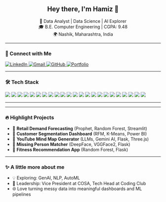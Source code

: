 <h2 align="center">Hey there, I'm Hamiz 👋</h2>

<p align="center">
  🚀 Data Analyst | Data Science | AI Explorer <br>
  🎓 B.E. Computer Engineering | CGPA: 9.48<br>
  🌍 Nashik, Maharashtra, India
</p>

---

### 🔗 Connect with Me
<p align="left">
  <a href="https://linkedin.com/in/hamiz-khan-2b5866215" target="_blank">
    <img alt="LinkedIn" src="https://img.shields.io/badge/LinkedIn-blue?style=for-the-badge&logo=linkedin">
  </a>
  <a href="mailto:hamiz.afkhan@gmail.com" target="_blank">
    <img alt="Gmail" src="https://img.shields.io/badge/Gmail-red?style=for-the-badge&logo=gmail&logoColor=white">
  </a>
  <a href="https://github.com/Hamizkhan08" target="_blank">
    <img alt="GitHub" src="https://img.shields.io/badge/GitHub-181717?style=for-the-badge&logo=github">
  </a>
  <a href="https://your-portfolio-link.com" target="_blank">
    <img alt="Portfolio" src="https://img.shields.io/badge/Portfolio-121212?style=for-the-badge&logo=vercel">
  </a>
</p>

---

### 🛠️ Tech Stack
<p align="left">
  <!-- Languages -->
  <img src="https://img.shields.io/badge/Python-3776AB?style=flat-square&logo=python&logoColor=white"/>
  <img src="https://img.shields.io/badge/C-00599C?style=flat-square&logo=c&logoColor=white"/>
  <img src="https://img.shields.io/badge/C++-00599C?style=flat-square&logo=c%2B%2B&logoColor=white"/>
  <img src="https://img.shields.io/badge/HTML5-E34F26?style=flat-square&logo=html5&logoColor=white"/>
  <img src="https://img.shields.io/badge/CSS3-1572B6?style=flat-square&logo=css3&logoColor=white"/>

  <!-- Data / ML / AI -->
  <img src="https://img.shields.io/badge/Pandas-150458?style=flat-square&logo=pandas&logoColor=white"/>
  <img src="https://img.shields.io/badge/Numpy-013243?style=flat-square&logo=numpy&logoColor=white"/>
  <img src="https://img.shields.io/badge/Matplotlib-11557C?style=flat-square&logo=plotly&logoColor=white"/>
  <img src="https://img.shields.io/badge/Seaborn-0099CC?style=flat-square&logo=python&logoColor=white"/>
  <img src="https://img.shields.io/badge/scikit--learn-F7931E?style=flat-square&logo=scikitlearn&logoColor=white"/>
  <img src="https://img.shields.io/badge/HuggingFace-FFD21F?style=flat-square&logo=huggingface&logoColor=black"/>
  <img src="https://img.shields.io/badge/OpenAI-412991?style=flat-square&logo=openai&logoColor=white"/>
  <img src="https://img.shields.io/badge/LLMs-GeminiAI-blue?style=flat-square"/>

  <!-- Databases -->
  <img src="https://img.shields.io/badge/MySQL-005C84?style=flat-square&logo=mysql&logoColor=white"/>
  <img src="https://img.shields.io/badge/PostgreSQL-336791?style=flat-square&logo=postgresql&logoColor=white"/>
  <img src="https://img.shields.io/badge/SQL-4479A1?style=flat-square&logo=postgresql&logoColor=white"/>

  <!-- Dashboard / BI -->
  <img src="https://img.shields.io/badge/PowerBI-F2C811?style=flat-square&logo=powerbi&logoColor=black"/>

  <!-- Backend / Web -->
  <img src="https://img.shields.io/badge/Flask-000000?style=flat-square&logo=flask&logoColor=white"/>
  <img src="https://img.shields.io/badge/Streamlit-FF4B4B?style=flat-square&logo=streamlit&logoColor=white"/>

  <!-- Tools -->
  <img src="https://img.shields.io/badge/Git-F05032?style=flat-square&logo=git&logoColor=white"/>
  <img src="https://img.shields.io/badge/GitHub-181717?style=flat-square&logo=github&logoColor=white"/>
  <img src="https://img.shields.io/badge/Jupyter-F37626?style=flat-square&logo=jupyter&logoColor=white"/>
  <img src="https://img.shields.io/badge/VSCode-007ACC?style=flat-square&logo=visual%20studio%20code&logoColor=white"/>
</p>

---
---

### 🔥 Highlight Projects
- 🧠 **Retail Demand Forecasting** (Prophet, Random Forest, Streamlit)
- 🧬 **Customer Segmentation Dashboard** (RFM, K-Means, Power BI)
- 🤖 **YouTube Mind Map Generator** (LLMs, Gemini AI, Flask, Three.js)
- 🚨 **Missing Person Matcher** (DeepFace, VGGFace2, Flask)
- 🥗 **Fitness Recommendation App** (Random Forest, Flask)

---

### ✨ A little more about me
- 💡 Exploring: GenAI, NLP, AutoML
- 👥 Leadership: Vice President at COSA, Tech Head at Coding Club
- 🌐 Love turning messy data into meaningful dashboards and ML pipelines
